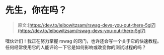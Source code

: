 # 先生，你在吗？

> 原文:[https://dev.to/leibowitzsam/rswag-devs-you-out-there-5gl7](https://dev.to/leibowitzsam/rswag-devs-you-out-there-5gl7)

嘿伙计们！我正在努力掌握 rswag 的窍门，也许还会写一个关于它的快速教程。任何经常使用它的人能评论一下它是如何影响或改变你的测试过程的吗？